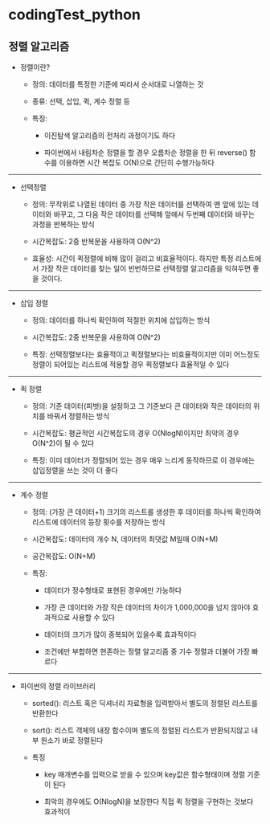 # codingTest_python

## 정렬 알고리즘





* 정렬이란?

  * 정의: 데이터를 특정한 기준에 따라서 순서대로 나열하는 것
  
  * 종류: 선택, 삽입, 퀵, 계수 정렬 등
  
  * 특징:
  
    * 이진탐색 알고리즘의 전처리 과정이기도 하다
    
    * 파이썬에서 내림차순 정렬을 할 경우 오름차순 정렬을 한 뒤 
      reverse() 함수를 이용하면 시간 복잡도 O(N)으로 간단히 수행가능하다
    
    
-----------------------------------------------------


* 선택정렬

  * 정의: 무작위로 나열된 데이터 중 가장 작은 데이터를 선택하여 맨 앞에 있는 데이터와 바꾸고, 
          그 다음 작은 데이터를 선택해 앞에서 두번째 데이터와 바꾸는 과정을 반복하는 방식
          
  * 시간복잡도: 2중 반복문을 사용하여 O(N^2)
  
  * 효율성: 시간이 퀵정렬에 비해 많이 걸리고 비효율적이다. 
           하지만 특정 리스트에서 가장 작은 데이터를 찾는 일이 빈번하므로 선택정렬 알고리즘을 익혀두면 좋을 것이다.
           
           
------------------------------------------------------


* 삽입 정렬

  * 정의: 데이터를 하나씩 확인하여 적절한 위치에 삽입하는 방식
  
  * 시간복잡도: 2중 반복문을 사용하여 O(N^2)
               
  * 특징: 선택정렬보다는 효율적이고 퀵정렬보다는 비효율적이지만
           이미 어느정도 정렬이 되어있는 리스트에 적용할 경우 퀵정렬보다 효율적일 수 있다
           
           
-------------------------------------------------------


* 퀵 정렬

  * 정의: 기준 데이터(피벗)을 설정하고 그 기준보다 큰 데이터와 작은 데이터의 위치를 바꿔서 정렬하는 방식
  
  * 시간복잡도: 평균적인 시간복잡도의 경우 O(NlogN)이지만 최악의 경우 O(N^2)이 될 수 있다
  
  * 특징: 이미 데이터가 정렬되어 있는 경우 매우 느리게 동작하므로 이 경우에는 삽입정렬을 쓰는 것이 더 좋다
  
  
 
--------------------------------------------------------


* 계수 정렬

  * 정의: (가장 큰 데이터+1) 크기의 리스트를 생성한 후 데이터를 하나씩 확인하여 리스트에 데이터의 등장 횟수를 저장하는 방식
  
  * 시간복잡도: 데이터의 개수 N, 데이터의 최댓값 M일때 O(N+M)
  
  * 공간복잡도: O(N+M)
  
  * 특징: 
    
    * 데이터가 정수형태로 표현된 경우에만 가능하다
    
    * 가장 큰 데이터와 가장 작은 데이터의 차이가 1,000,000을 넘지 않아야 효과적으로 사용할 수 있다
    
    * 데이터의 크기가 많이 중복되어 있을수록 효과적이다  
    
    * 조건에만 부합하면 현존하는 정렬 알고리즘 중 기수 정렬과 더불어 가장 빠르다
    
    
    
---------------------------------------------------------


* 파이썬의 정렬 라이브러리

  * sorted(): 리스트 혹은 딕셔너리 자료형을 입력받아서 별도의 정렬된 리스트를 반환한다
  
  * sort(): 리스트 객체의 내장 함수이며 별도의 정렬된 리스트가 반환되지않고 내부 원소가 바로 정렬된다
  
  * 특징 
  
    * key 매개변수를 입력으로 받을 수 있으며 key값은 함수형태이며 정렬 기준이 된다
    
    * 최악의 경우에도 O(NlogN)을 보장한다 직접 퀵 정렬을 구현하는 것보다 효과적이
    
    
 
